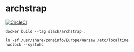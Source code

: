 # archstrap

[![CircleCI](https://circleci.com/gh/sebastianlach/archstrap/tree/master.svg?style=svg)](https://circleci.com/gh/sebastianlach/archstrap/tree/master)

```shell
docker build --tag slach/archstrap .
```

```shell
ln -sf /usr/share/zoneinfo/Europe/Warsaw /etc/localtime
hwclock --systohc
```
